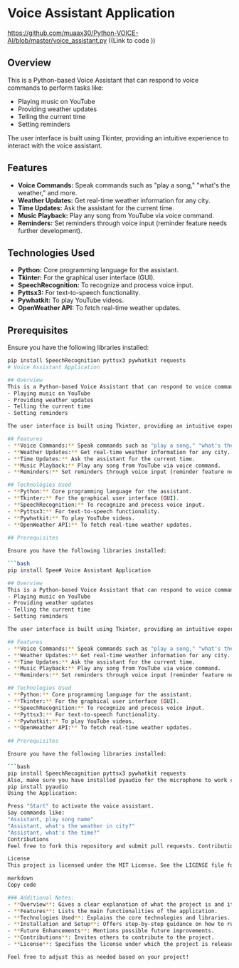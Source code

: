 # Voice Assistant Application
https://github.com/muaax30/Python-VOICE-AI/blob/master/voice_assistant.py ((Link to code ))
## Overview
This is a Python-based Voice Assistant that can respond to voice commands to perform tasks like:
- Playing music on YouTube
- Providing weather updates
- Telling the current time
- Setting reminders

The user interface is built using Tkinter, providing an intuitive experience to interact with the voice assistant.

## Features
- **Voice Commands:** Speak commands such as "play a song," "what's the weather," and more.
- **Weather Updates:** Get real-time weather information for any city.
- **Time Updates:** Ask the assistant for the current time.
- **Music Playback:** Play any song from YouTube via voice command.
- **Reminders:** Set reminders through voice input (reminder feature needs further development).

## Technologies Used
- **Python:** Core programming language for the assistant.
- **Tkinter:** For the graphical user interface (GUI).
- **SpeechRecognition:** To recognize and process voice input.
- **Pyttsx3:** For text-to-speech functionality.
- **Pywhatkit:** To play YouTube videos.
- **OpenWeather API:** To fetch real-time weather updates.
  
## Prerequisites

Ensure you have the following libraries installed:

```bash
pip install SpeechRecognition pyttsx3 pywhatkit requests
# Voice Assistant Application

## Overview
This is a Python-based Voice Assistant that can respond to voice commands to perform tasks like:
- Playing music on YouTube
- Providing weather updates
- Telling the current time
- Setting reminders

The user interface is built using Tkinter, providing an intuitive experience to interact with the voice assistant.

## Features
- **Voice Commands:** Speak commands such as "play a song," "what's the weather," and more.
- **Weather Updates:** Get real-time weather information for any city.
- **Time Updates:** Ask the assistant for the current time.
- **Music Playback:** Play any song from YouTube via voice command.
- **Reminders:** Set reminders through voice input (reminder feature needs further development).

## Technologies Used
- **Python:** Core programming language for the assistant.
- **Tkinter:** For the graphical user interface (GUI).
- **SpeechRecognition:** To recognize and process voice input.
- **Pyttsx3:** For text-to-speech functionality.
- **Pywhatkit:** To play YouTube videos.
- **OpenWeather API:** To fetch real-time weather updates.
  
## Prerequisites

Ensure you have the following libraries installed:

```bash
pip install Spee# Voice Assistant Application

## Overview
This is a Python-based Voice Assistant that can respond to voice commands to perform tasks like:
- Playing music on YouTube
- Providing weather updates
- Telling the current time
- Setting reminders

The user interface is built using Tkinter, providing an intuitive experience to interact with the voice assistant.

## Features
- **Voice Commands:** Speak commands such as "play a song," "what's the weather," and more.
- **Weather Updates:** Get real-time weather information for any city.
- **Time Updates:** Ask the assistant for the current time.
- **Music Playback:** Play any song from YouTube via voice command.
- **Reminders:** Set reminders through voice input (reminder feature needs further development).

## Technologies Used
- **Python:** Core programming language for the assistant.
- **Tkinter:** For the graphical user interface (GUI).
- **SpeechRecognition:** To recognize and process voice input.
- **Pyttsx3:** For text-to-speech functionality.
- **Pywhatkit:** To play YouTube videos.
- **OpenWeather API:** To fetch real-time weather updates.
  
## Prerequisites

Ensure you have the following libraries installed:

```bash
pip install SpeechRecognition pyttsx3 pywhatkit requests
Also, make sure you have installed pyaudio for the microphone to work correctly:
pip install pyaudio
Using the Application:

Press "Start" to activate the voice assistant.
Say commands like:
"Assistant, play song name"
"Assistant, what's the weather in city?"
"Assistant, what's the time?"
Contributions
Feel free to fork this repository and submit pull requests. Contributions are welcome!

License
This project is licensed under the MIT License. See the LICENSE file for more information.

markdown
Copy code

### Additional Notes:
- **Overview**: Gives a clear explanation of what the project is and its purpose.
- **Features**: Lists the main functionalities of the application.
- **Technologies Used**: Explains the core technologies and libraries.
- **Installation and Setup**: Offers step-by-step guidance on how to run the project locally.
- **Future Enhancements**: Mentions possible future improvements.
- **Contributions**: Invites others to contribute to the project.
- **License**: Specifies the license under which the project is released.

Feel free to adjust this as needed based on your project!






